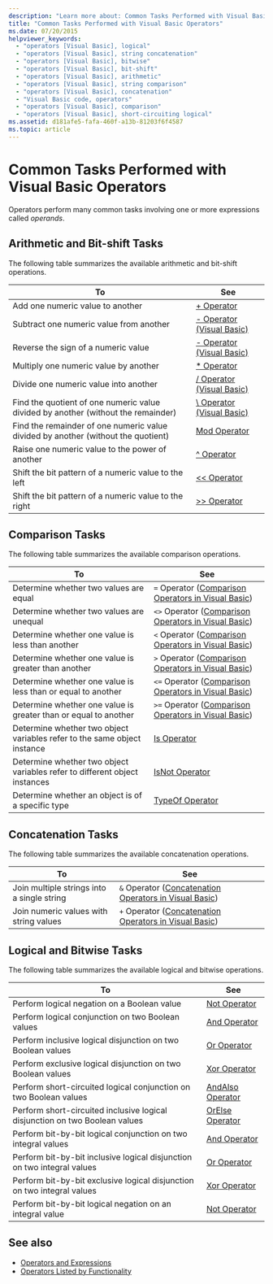 ```yaml
---
description: "Learn more about: Common Tasks Performed with Visual Basic Operators"
title: "Common Tasks Performed with Visual Basic Operators"
ms.date: 07/20/2015
helpviewer_keywords: 
  - "operators [Visual Basic], logical"
  - "operators [Visual Basic], string concatenation"
  - "operators [Visual Basic], bitwise"
  - "operators [Visual Basic], bit-shift"
  - "operators [Visual Basic], arithmetic"
  - "operators [Visual Basic], string comparison"
  - "operators [Visual Basic], concatenation"
  - "Visual Basic code, operators"
  - "operators [Visual Basic], comparison"
  - "operators [Visual Basic], short-circuiting logical"
ms.assetid: d181afe5-fafa-460f-a13b-81203f6f4587
ms.topic: article
---
```

# Common Tasks Performed with Visual Basic Operators

Operators perform many common tasks involving one or more expressions called *operands*.  
  
## Arithmetic and Bit-shift Tasks  

 The following table summarizes the available arithmetic and bit-shift operations.  
  
|To|See|  
|---|---|  
|Add one numeric value to another|[+ Operator](../../../language-reference/operators/addition-operator.md)|  
|Subtract one numeric value from another|[- Operator (Visual Basic)](../../../language-reference/operators/subtraction-operator.md)|  
|Reverse the sign of a numeric value|[- Operator (Visual Basic)](../../../language-reference/operators/subtraction-operator.md)|  
|Multiply one numeric value by another|[* Operator](../../../language-reference/operators/multiplication-operator.md)|  
|Divide one numeric value into another|[/ Operator (Visual Basic)](../../../language-reference/operators/floating-point-division-operator.md)|  
|Find the quotient of one numeric value divided by another (without the remainder)|[\ Operator (Visual Basic)](../../../language-reference/operators/integer-division-operator.md)|  
|Find the remainder of one numeric value divided by another (without the quotient)|[Mod Operator](../../../language-reference/operators/mod-operator.md)|  
|Raise one numeric value to the power of another|[^ Operator](../../../language-reference/operators/exponentiation-operator.md)|  
|Shift the bit pattern of a numeric value to the left|[<\< Operator](../../../language-reference/operators/left-shift-operator.md)|  
|Shift the bit pattern of a numeric value to the right|[>> Operator](../../../language-reference/operators/right-shift-operator.md)|  
  
## Comparison Tasks  

 The following table summarizes the available comparison operations.  
  
|To|See|  
|---|---|  
|Determine whether two values are equal|`=` Operator ([Comparison Operators in Visual Basic](comparison-operators.md))|  
|Determine whether two values are unequal|`<>` Operator ([Comparison Operators in Visual Basic](comparison-operators.md))|  
|Determine whether one value is less than another|`<` Operator ([Comparison Operators in Visual Basic](comparison-operators.md))|  
|Determine whether one value is greater than another|`>` Operator ([Comparison Operators in Visual Basic](comparison-operators.md))|  
|Determine whether one value is less than or equal to another|`<=` Operator ([Comparison Operators in Visual Basic](comparison-operators.md))|  
|Determine whether one value is greater than or equal to another|`>=` Operator ([Comparison Operators in Visual Basic](comparison-operators.md))|  
|Determine whether two object variables refer to the same object instance|[Is Operator](../../../language-reference/operators/is-operator.md)|  
|Determine whether two object variables refer to different object instances|[IsNot Operator](../../../language-reference/operators/isnot-operator.md)|  
|Determine whether an object is of a specific type|[TypeOf Operator](../../../language-reference/operators/typeof-operator.md)|  
  
## Concatenation Tasks  

 The following table summarizes the available concatenation operations.  
  
|To|See|  
|---|---|  
|Join multiple strings into a single string|`&` Operator ([Concatenation Operators in Visual Basic](concatenation-operators.md))|  
|Join numeric values with string values|`+` Operator ([Concatenation Operators in Visual Basic](concatenation-operators.md))|  
  
## Logical and Bitwise Tasks  

 The following table summarizes the available logical and bitwise operations.  
  
|To|See|  
|---|---|  
|Perform logical negation on a Boolean value|[Not Operator](../../../language-reference/operators/not-operator.md)|  
|Perform logical conjunction on two Boolean values|[And Operator](../../../language-reference/operators/and-operator.md)|  
|Perform inclusive logical disjunction on two Boolean values|[Or Operator](../../../language-reference/operators/or-operator.md)|  
|Perform exclusive logical disjunction on two Boolean values|[Xor Operator](../../../language-reference/operators/xor-operator.md)|  
|Perform short-circuited logical conjunction on two Boolean values|[AndAlso Operator](../../../language-reference/operators/andalso-operator.md)|  
|Perform short-circuited inclusive logical disjunction on two Boolean values|[OrElse Operator](../../../language-reference/operators/orelse-operator.md)|  
|Perform bit-by-bit logical conjunction on two integral values|[And Operator](../../../language-reference/operators/and-operator.md)|  
|Perform bit-by-bit inclusive logical disjunction on two integral values|[Or Operator](../../../language-reference/operators/or-operator.md)|  
|Perform bit-by-bit exclusive logical disjunction on two integral values|[Xor Operator](../../../language-reference/operators/xor-operator.md)|  
|Perform bit-by-bit logical negation on an integral value|[Not Operator](../../../language-reference/operators/not-operator.md)|  
  
## See also

- [Operators and Expressions](index.md)
- [Operators Listed by Functionality](../../../language-reference/operators/operators-listed-by-functionality.md)
